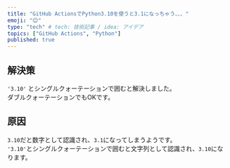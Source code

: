 ```yaml
---
title: "GitHub ActionsでPython3.10を使うと3.1になっちゃう、、、"
emoji: "😊"
type: "tech" # tech: 技術記事 / idea: アイデア
topics: ["GitHub Actions", "Python"]
published: true
---
```


## 解決策

`'3.10'` とシングルクォーテーションで囲むと解決しました。  
ダブルクォーテーションでもOKです。  

## 原因

`3.10`だと数字として認識され、`3.1`になってしまうようです。  
`'3.10'`とシングルクォーテーションで囲むと文字列として認識され、`3.10`になります。  
